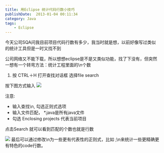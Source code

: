 ```yaml
---
title: 用Eclipse 统计代码行数小技巧
publishDate:  2013-01-04 00:11:34
category: Java
tags: 
    - Eclipse
---
```

今天公司SQA问我目前项目代码行数有多少，我当时就是想，以前好像写过类似的统计工具但是一时又找不到

公司网络又不能下载，所以想想eclipse是不是又类似功能，找了下没有，但突然一想有一个转弯方法：统计工程里面的\n个数

1. 按 CTRL＋H 打开查找对话框 选择file search

按下图方式输入
![](~/assets/images/aldis/2016/2013-01-04/1.png)

注意:
* 输入查找\n, 勾选正则式选项
* 输入文件匹配， *.java是所有java文件
* 勾选 Enclosing projects 代表当前项目

点击Search 就可以看到匹配的个数也就是行数

<!-- more -->

![](~/assets/images/aldis/2016/2013-01-04/2.png)
最后可以通过修改\n为一些更有代表性的正则式，比如 ;\n来统计一些更精确更有特色的code行数。
